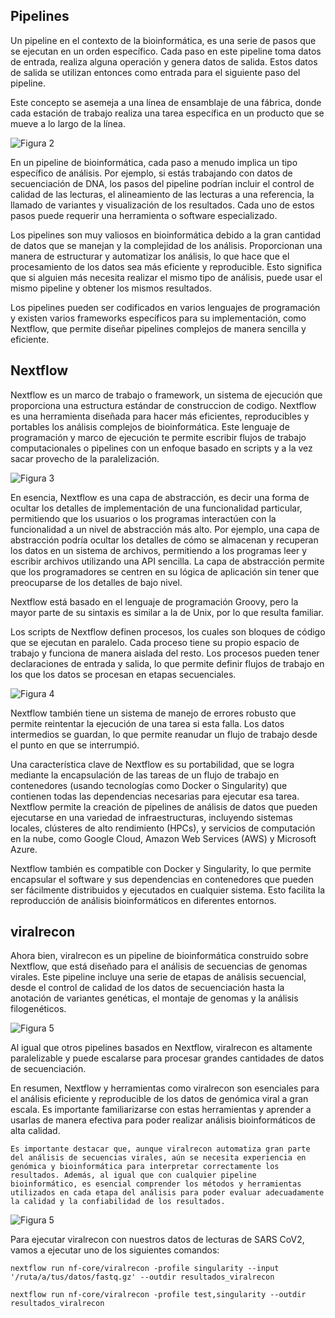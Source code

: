## Pipelines

Un pipeline en el contexto de la bioinformática, es una serie de pasos que se ejecutan en un orden específico. Cada paso en este pipeline toma datos de entrada, realiza alguna operación y genera datos de salida. Estos datos de salida se utilizan entonces como entrada para el siguiente paso del pipeline. 

Este concepto se asemeja a una línea de ensamblaje de una fábrica, donde cada estación de trabajo realiza una tarea específica en un producto que se mueve a lo largo de la línea.

![Figura 2](https://www.netjet.es/wp-content/uploads/2019/04/Gui%CC%81a-para-comprar-tuberi%CC%81as-y-lo-que-debes-tener-en-cuenta-1000x500.jpg)

En un pipeline de bioinformática, cada paso a menudo implica un tipo específico de análisis. Por ejemplo, si estás trabajando con datos de secuenciación de DNA, los pasos del pipeline podrían incluir el control de calidad de las lecturas, el alineamiento de las lecturas a una referencia, la llamado de variantes y visualización de los resultados. Cada uno de estos pasos puede requerir una herramienta o software especializado.

Los pipelines son muy valiosos en bioinformática debido a la gran cantidad de datos que se manejan y la complejidad de los análisis. Proporcionan una manera de estructurar y automatizar los análisis, lo que hace que el procesamiento de los datos sea más eficiente y reproducible. Esto significa que si alguien más necesita realizar el mismo tipo de análisis, puede usar el mismo pipeline y obtener los mismos resultados.

Los pipelines pueden ser codificados en varios lenguajes de programación y existen varios frameworks específicos para su implementación, como Nextflow, que permite diseñar pipelines complejos de manera sencilla y eficiente.


## Nextflow

Nextflow es un marco de trabajo o framework, un sistema de ejecución que proporciona una estructura estándar de construccion de codigo. Nextflow es una herramienta diseñada para hacer más eficientes, reproducibles y portables los análisis complejos de bioinformática. Este lenguaje de programación y marco de ejecución te permite escribir flujos de trabajo computacionales o pipelines con un enfoque basado en scripts y a la vez sacar provecho de la paralelización.

![Figura 3](https://www.nextflow.io/img/nextflow2014_no-bg.png)

En esencia, Nextflow es una capa de abstracción, es decir una forma de ocultar los detalles de implementación de una funcionalidad particular, permitiendo que los usuarios o los programas interactúen con la funcionalidad a un nivel de abstracción más alto. Por ejemplo, una capa de abstracción podría ocultar los detalles de cómo se almacenan y recuperan los datos en un sistema de archivos, permitiendo a los programas leer y escribir archivos utilizando una API sencilla. La capa de abstracción permite que los programadores se centren en su lógica de aplicación sin tener que preocuparse de los detalles de bajo nivel.

Nextflow está basado en el lenguaje de programación Groovy, pero la mayor parte de su sintaxis es similar a la de Unix, por lo que resulta familiar. 

Los scripts de Nextflow definen procesos, los cuales son bloques de código que se ejecutan en paralelo. Cada proceso tiene su propio espacio de trabajo y funciona de manera aislada del resto. Los procesos pueden tener declaraciones de entrada y salida, lo que permite definir flujos de trabajo en los que los datos se procesan en etapas secuenciales.

![Figura 4](https://www.nextflow.io/img/home-dsl2.png)

Nextflow también tiene un sistema de manejo de errores robusto que permite reintentar la ejecución de una tarea si esta falla. Los datos intermedios se guardan, lo que permite reanudar un flujo de trabajo desde el punto en que se interrumpió.

Una característica clave de Nextflow es su portabilidad, que se logra mediante la encapsulación de las tareas de un flujo de trabajo en contenedores (usando tecnologías como Docker o Singularity) que contienen todas las dependencias necesarias para ejecutar esa tarea. Nextflow permite la creación de pipelines de análisis de datos que pueden ejecutarse en una variedad de infraestructuras, incluyendo sistemas locales, clústeres de alto rendimiento (HPCs), y servicios de computación en la nube, como Google Cloud, Amazon Web Services (AWS) y Microsoft Azure.

Nextflow también es compatible con Docker y Singularity, lo que permite encapsular el software y sus dependencias en contenedores que pueden ser fácilmente distribuidos y ejecutados en cualquier sistema. Esto facilita la reproducción de análisis bioinformáticos en diferentes entornos.

## viralrecon

Ahora bien, viralrecon es un pipeline de bioinformática construido sobre Nextflow, que está diseñado para el análisis de secuencias de genomas virales. Este pipeline incluye una serie de etapas de análisis secuencial, desde el control de calidad de los datos de secuenciación hasta la anotación de variantes genéticas, el montaje de genomas y la análisis filogenéticos.

![Figura 5](https://github.com/nf-core/viralrecon/raw/master/docs/images/nf-core-viralrecon_logo_dark.png#gh-dark-mode-only)

Al igual que otros pipelines basados en Nextflow, viralrecon es altamente paralelizable y puede escalarse para procesar grandes cantidades de datos de secuenciación.

En resumen, Nextflow y herramientas como viralrecon son esenciales para el análisis eficiente y reproducible de los datos de genómica viral a gran escala. Es importante familiarizarse con estas herramientas y aprender a usarlas de manera efectiva para poder realizar análisis bioinformáticos de alta calidad.

```{note}
Es importante destacar que, aunque viralrecon automatiza gran parte del análisis de secuencias virales, aún se necesita experiencia en genómica y bioinformática para interpretar correctamente los resultados. Además, al igual que con cualquier pipeline bioinformático, es esencial comprender los métodos y herramientas utilizados en cada etapa del análisis para poder evaluar adecuadamente la calidad y la confiabilidad de los resultados.
```
![Figura 5](https://github.com/nf-core/viralrecon/raw/master/docs/images/nf-core-viralrecon_metro_map_illumina.png)


Para ejecutar viralrecon con nuestros datos de lecturas de SARS CoV2, vamos a ejecutar uno de los siguientes comandos:

```{bash}
nextflow run nf-core/viralrecon -profile singularity --input '/ruta/a/tus/datos/fastq.gz' --outdir resultados_viralrecon

nextflow run nf-core/viralrecon -profile test,singularity --outdir resultados_viralrecon
```